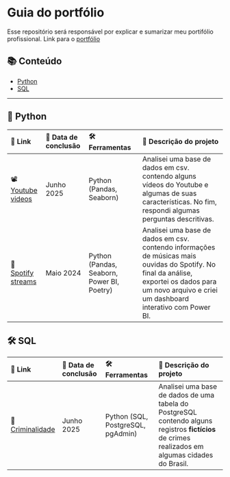# Guia do portfólio
Esse repositório será responsável por explicar e sumarizar meu portifólio profissional. Link para o [portfólio]()


## 📚 Conteúdo
- [Python](#python)
- [SQL](#sql)

---

## 🐍 Python

| 📎 Link | 📅 Data de conclusão | 🛠️ Ferramentas | 📝 Descrição do projeto |
|:----------------|:--------------------|:------------|:----------------------------|
| 📽️ [Youtube videos](https://github.com/Dnklht/Portifolio/tree/main/Python/Youtube%20videos%20project) | Junho 2025 | Python (Pandas, Seaborn) | Analisei uma base de dados em csv. contendo alguns vídeos do Youtube e algumas de suas características. No fim, respondi algumas perguntas descritivas. |
| 🎵 [Spotify streams](https://github.com/Dnklht/Portifolio/tree/main/Python/Spotify%20project) | Maio 2024 | Python (Pandas, Seaborn, Power BI, Poetry) | Analisei uma base de dados em csv. contendo informações de músicas mais ouvidas do Spotify. No final da análise, exportei os dados para um novo arquivo e criei um dashboard interativo com Power BI. |

## 🛠️ SQL

| 📎 Link | 📅 Data de conclusão | 🛠️ Ferramentas | 📝 Descrição do projeto |
|:----------------|:--------------------|:------------|:----------------------------|
| 🔫 [Criminalidade](https://github.com/Dnklht/Portifolio/tree/main/Python/Youtube%20videos%20project) | Junho 2025 | Python (SQL, PostgreSQL, pgAdmin) | Analisei uma base de dados de uma tabela do PostgreSQL contendo alguns registros **fictícios** de crimes realizados em algumas cidades do Brasil. |

